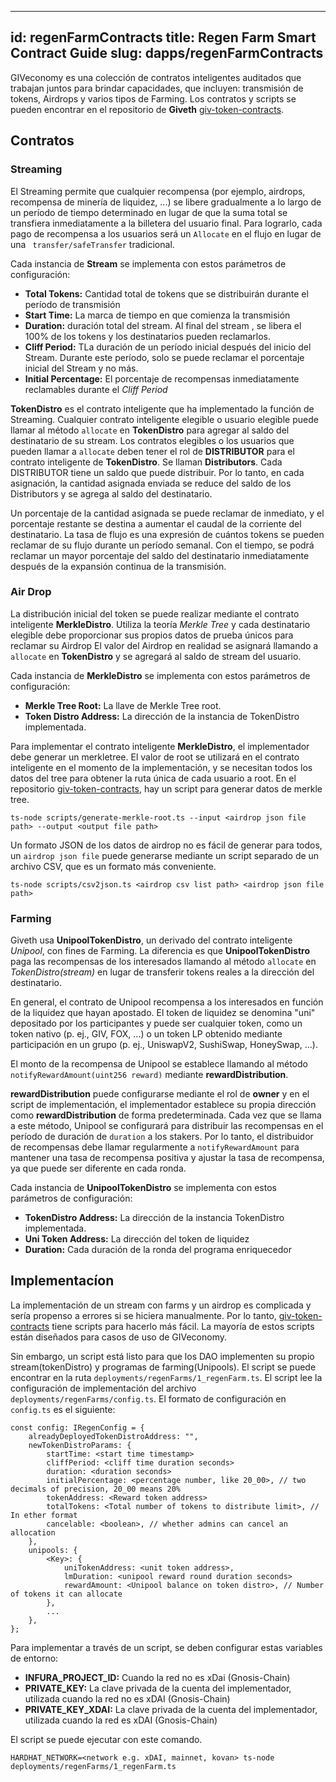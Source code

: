
---
id: regenFarmContracts
title: Regen Farm Smart Contract Guide
slug: dapps/regenFarmContracts
---


GIVeconomy es una colección de contratos inteligentes auditados que trabajan juntos para brindar capacidades, que incluyen: transmisión de tokens, Airdrops y varios tipos de Farming. Los contratos y scripts se pueden encontrar en el repositorio de **Giveth** [giv-token-contracts](https://github.com/Giveth/giv-token-contracts).

## Contratos
### Streaming
El Streaming permite que cualquier recompensa (por ejemplo, airdrops, recompensa de minería de liquidez, ...) se libere gradualmente a lo largo de un período de tiempo determinado en lugar de que la suma total se transfiera inmediatamente a la billetera del usuario final. Para lograrlo, cada pago de recompensa a los usuarios será un `Allocate` en el flujo en lugar de una ` transfer/safeTransfer`  tradicional.

Cada instancia de **Stream** se implementa con estos parámetros de configuración:

* **Total Tokens:** Cantidad total de tokens que se distribuirán durante el período de transmisión
* **Start Time:** La marca de tiempo en que comienza la transmisión
* **Duration:** duración total del stream. Al final del stream , se libera el 100% de los tokens y los destinatarios pueden reclamarlos.
* **Cliff Period:** TLa duración de un período inicial después del inicio del Stream. Durante este período, solo se puede reclamar el porcentaje inicial del Stream y no más.
* **Initial Percentage:** El porcentaje de recompensas inmediatamente reclamables durante el *Cliff Period*

**TokenDistro** es el contrato inteligente que ha implementado la función de Streaming. Cualquier contrato inteligente elegible o usuario elegible puede llamar al método `allocate` en **TokenDistro** para agregar al saldo del destinatario de su stream.
 Los contratos elegibles o los usuarios que pueden llamar a `allocate` deben tener el rol de **DISTRIBUTOR** para el contrato inteligente de **TokenDistro**. Se llaman **Distributors**. Cada DISTRIBUTOR tiene un saldo que puede distribuir. Por lo tanto, en cada asignación, la cantidad asignada enviada se reduce del saldo de los  Distributors y se agrega al saldo del destinatario.

Un porcentaje de la cantidad asignada se puede reclamar de inmediato, y el porcentaje restante se destina a aumentar el caudal de la corriente del destinatario. La tasa de flujo es una expresión de cuántos tokens se pueden reclamar de su flujo durante un período semanal. Con el tiempo, se podrá reclamar un mayor porcentaje del saldo del destinatario inmediatamente después de la expansión continua de la transmisión.

### Air Drop

La distribución inicial del token se puede realizar mediante el contrato inteligente **MerkleDistro**. Utiliza la teoría *Merkle Tree* y cada destinatario elegible debe proporcionar sus propios datos de prueba únicos para reclamar su Airdrop El valor del Airdrop en realidad se asignará llamando a `allocate` en **TokenDistro** y se agregará al saldo de stream del usuario.

Cada instancia de **MerkleDistro** se implementa con estos parámetros de configuración:

* **Merkle Tree Root:** La llave de Merkle Tree root.
* **Token Distro Address:** La dirección de la instancia de TokenDistro implementada.

Para implementar el contrato inteligente **MerkleDistro**, el implementador debe generar un merkletree. El valor de root se utilizará en el contrato inteligente en el momento de la implementación, y se necesitan todos los datos del tree para obtener la ruta única de cada usuario a root. En el repositorio [giv-token-contracts](https://github.com/Giveth/giv-token-contracts), hay un script para generar datos de merkle tree.
```
ts-node scripts/generate-merkle-root.ts --input <airdrop json file path> --output <output file path>
```

Un formato JSON de los datos de airdrop no es fácil de generar para todos, un `airdrop json file` puede generarse mediante un script separado de un archivo CSV, que es un formato más conveniente.
```
ts-node scripts/csv2json.ts <airdrop csv list path> <airdrop json file path>
```

### Farming

Giveth usa **UnipoolTokenDistro**, un derivado del contrato inteligente *Unipool*, con fines de Farming. La diferencia es que **UnipoolTokenDistro** paga las recompensas de los interesados llamando al método `allocate` en *TokenDistro(stream)* en lugar de transferir tokens reales a la dirección del destinatario.

En general, el contrato de Unipool recompensa a los interesados en función de la liquidez que hayan apostado. El token de liquidez se denomina "uni" depositado por los participantes y puede ser cualquier token, como un token nativo (p. ej., GIV, FOX, ...) o un token LP obtenido mediante participación en un grupo (p. ej., UniswapV2, SushiSwap, HoneySwap, ...).

El monto de la recompensa de Unipool se establece llamando al método `notifyRewardAmount(uint256 reward)` mediante **rewardDistribution**. 

**rewardDistribution** puede configurarse mediante el rol de **owner** y en el script de implementación, el implementador establece su propia dirección como **rewardDistribution** de forma predeterminada. Cada vez que se llama a este método, Unipool se configurará para distribuir las recompensas en el período de duración de `duration` a los stakers. Por lo tanto, el distribuidor de recompensas debe llamar regularmente a `notifyRewardAmount` para mantener una tasa de recompensa positiva y ajustar la tasa de recompensa, ya que puede ser diferente en cada ronda.

Cada instancia de **UnipoolTokenDistro** se implementa con estos parámetros de configuración:

* **TokenDistro Address:** La dirección de la instancia TokenDistro implementada.
* **Uni Token Address:** La dirección del token de liquidez
* **Duration:** Cada duración de la ronda del programa enriquecedor


## Implementacíon

La implementación de un stream con farms y un airdrop es complicada y sería propenso a errores si se hiciera manualmente. Por lo tanto, [giv-token-contracts](https://github.com/Giveth/giv-token-contracts) tiene scripts para hacerlo más fácil. La mayoría de estos scripts están diseñados para casos de uso de GIVeconomy.

Sin embargo, un script está listo para que los DAO implementen su propio stream(tokenDistro) y programas de farming(Unipools). El script se puede encontrar en la ruta `deployments/regenFarms/1_regenFarm.ts`. El script lee la configuración de implementación del archivo `deployments/regenFarms/config.ts`. El formato de configuración en `config.ts` es el siguiente:
```
const config: IRegenConfig = {
    alreadyDeployedTokenDistroAddress: "",
    newTokenDistroParams: {
        startTime: <start time timestamp>
        cliffPeriod: <cliff time duration seconds>
        duration: <duration seconds>
        initialPercentage: <percentage number, like 20_00>, // two decimals of precision, 20_00 means 20%
        tokenAddress: <Reward token address>
        totalTokens: <Total number of tokens to distribute limit>, // In ether format
        cancelable: <boolean>, // whether admins can cancel an allocation
    },
    unipools: {
        <Key>: {
            uniTokenAddress: <unit token address>,
            lmDuration: <unipool reward round duration seconds>
            rewardAmount: <Unipool balance on token distro>, // Number of tokens it can allocate
        },
        ...
    },
};
```

Para implementar a través de un script, se deben configurar estas variables de entorno:
* **INFURA_PROJECT_ID:** Cuando la red no es xDai (Gnosis-Chain)
* **PRIVATE_KEY:** La clave privada de la cuenta del implementador, utilizada cuando la red no es xDAI (Gnosis-Chain)
* **PRIVATE_KEY_XDAI:** La clave privada de la cuenta del implementador, utilizada cuando la red es xDAI (Gnosis-Chain)


El script se puede ejecutar con este comando.
```
HARDHAT_NETWORK=<network e.g. xDAI, mainnet, kovan> ts-node deployments/regenFarms/1_regenFarm.ts
```
